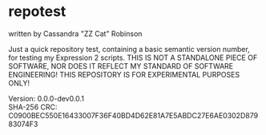 # repotest

written by Cassandra "ZZ Cat" Robinson

Just a quick repository test, containing a basic semantic version number, for testing my Expression 2 scripts.
THIS IS NOT A STANDALONE PIECE OF SOFTWARE, NOR DOES IT REFLECT MY STANDARD OF SOFTWARE ENGINEERING!
THIS REPOSITORY IS FOR EXPERIMENTAL PURPOSES ONLY!

Version: 0.0.0-dev0.0.1<br>
SHA-256 CRC: C0900BEC550E16433007F36F40BD4D62E81A7E5ABDC27E6AE0302D87983074F3
